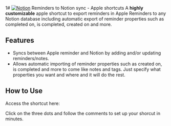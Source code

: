 1# [![Notion](https://img.shields.io/badge/Notion-000000?style=for-the-badge&logo=notion&logoColor=white)](https://notion.so) Reminders to Notion sync - Apple shortcuts
A **highly customizable** apple shortcut to export reminders in Apple Reminders
to any Notion database including automatic export of reminder properties
such as completed on, is completed, created on and more. 


## Features
- Syncs between Apple reminder and Notion by adding and/or updating 
reminders/notes.
- Allows automatic importing of reminder properties such as created on, is completed
and more to come like notes and tags. Just specify what properties you want and where
and it will do the rest.

## How to Use
Access the shortcut here:

Click on the three dots and follow the comments to set up
your shorcut in minutes. 




